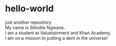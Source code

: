 # hello-world
just another repository <br>
My name is Silindile Ngwane.<br>
I am a student at Valuetainment and Khan Academy.<br>
I am on a mission to putting a dent in the universe!
